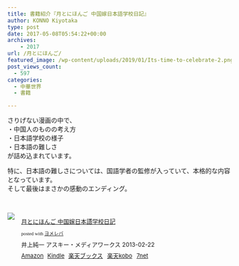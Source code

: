 ```yaml
---
title: 書籍紹介『月とにほんご 中国嫁日本語学校日記』
author: KONNO Kiyotaka
type: post
date: 2017-05-08T05:54:22+00:00
archives:
    - 2017
url: /月とにほんご/
featured_image: /wp-content/uploads/2019/01/Its-time-to-celebrate-2.png
post_views_count:
  - 597
categories:
  - 中華世界
  - 書籍

---
```

さりげない漫画の中で、  
・中国人のものの考え方  
・日本語学校の様子  
・日本語の難しさ  
が詰め込まれています。

特に、日本語の難しさについては、国語学者の監修が入っていて、本格的な内容となっています。  
そして最後はまさかの感動のエンディング。

&nbsp;

<div class="booklink-box" style="text-align: left; padding-bottom: 20px; font-size: small; /zoom: 1; overflow: hidden;">
  <div class="booklink-image" style="float: left; margin: 0 15px 10px 0;">
    <a href="http://www.amazon.co.jp/exec/obidos/asin/4048707728/konnokiyotaka-22/" target="_blank" rel="noopener noreferrer"><img style="border: none;" src="https://i2.wp.com/images-fe.ssl-images-amazon.com/images/I/51Wv2Yhx1JL._SL160_.jpg?ssl=1" data-recalc-dims="1" /></a>
  </div>
  
  <div class="booklink-info" style="line-height: 120%; /zoom: 1; overflow: hidden;">
    <div class="booklink-name" style="margin-bottom: 10px; line-height: 120%;">
      <p>
        <a href="http://www.amazon.co.jp/exec/obidos/asin/4048707728/konnokiyotaka-22/" target="_blank" rel="noopener noreferrer">月とにほんご 中国嫁日本語学校日記</a>
      </p>
      <div class="booklink-powered-date" style="font-size: 8pt; margin-top: 5px; font-family: verdana; line-height: 120%;">
        posted with <a href="http://yomereba.com" target="_blank" rel="nofollow noopener noreferrer">ヨメレバ</a>
      </div>
    </div>
    <div class="booklink-detail" style="margin-bottom: 5px;">
      井上純一 アスキー・メディアワークス 2013-02-22
    </div>
    <div class="booklink-link2" style="margin-top: 10px;">
      <div class="shoplinkamazon" style="display: inline; margin-right: 5px;">
        <a href="http://www.amazon.co.jp/exec/obidos/asin/4048707728/konnokiyotaka-22/" target="_blank" rel="noopener noreferrer">Amazon</a>
      </div>
      <div class="shoplinkkindle" style="display: inline; margin-right: 5px;">
        <a href="http://www.amazon.co.jp/exec/obidos/ASIN/B00FS719LE/konnokiyotaka-22/" target="_blank" rel="noopener noreferrer">Kindle</a>
      </div>
      <div class="shoplinkrakuten" style="display: inline; margin-right: 5px;">
        <a href="//af.moshimo.com/af/c/click?a_id=762695&p_id=56&pc_id=56&pl_id=637&s_v=b5Rz2P0601xu&url=http%3A%2F%2Fbooks.rakuten.co.jp%2Frb%2F12178756%2F" target="_blank" rel="noopener noreferrer">楽天ブックス</a><img style="border: none;" src="//i.moshimo.com/af/i/impression?a_id=762695&p_id=56&pc_id=56&pl_id=637" width="1" height="1" />
      </div>
      <div class="shoplinkrakukobo" style="display: inline; margin-right: 5px;">
        <a href="//af.moshimo.com/af/c/click?a_id=762695&p_id=56&pc_id=56&pl_id=637&s_v=b5Rz2P0601xu&url=http%3A%2F%2Fbooks.rakuten.co.jp%2Frk%2Fd4a54138305b33b99579e198ddab1276%2F" target="_blank" rel="noopener noreferrer">楽天kobo</a><img style="border: none;" src="//i.moshimo.com/af/i/impression?a_id=762695&p_id=56&pc_id=56&pl_id=637" width="1" height="1" />
      </div>
      <div class="shoplinkseven" style="display: inline; margin-right: 5px;">
        <a href="//af.moshimo.com/af/c/click?a_id=762691&p_id=932&pc_id=1188&pl_id=12456&s_v=b5Rz2P0601xu&url=http%3A%2F%2F7net.omni7.jp%2Fsearch%2F%3FsearchKeywordFlg%3D1%26keyword%3D4-04-870772-5%2520%257C%25204-048-70772-5%2520%257C%25204-0487-0772-5%2520%257C%25204-04870-772-5%2520%257C%25204-048707-72-5%2520%257C%25204-0487077-2-5" target="_blank" rel="noopener noreferrer">7net<img style="border: none;" src="//i.moshimo.com/af/i/impression?a_id=762691&p_id=932&pc_id=1188&pl_id=12456" width="1" height="1" /></a>
      </div>
    </div>
  </div>
  
  <div class="booklink-footer" style="clear: left;">
  </div>
</div>